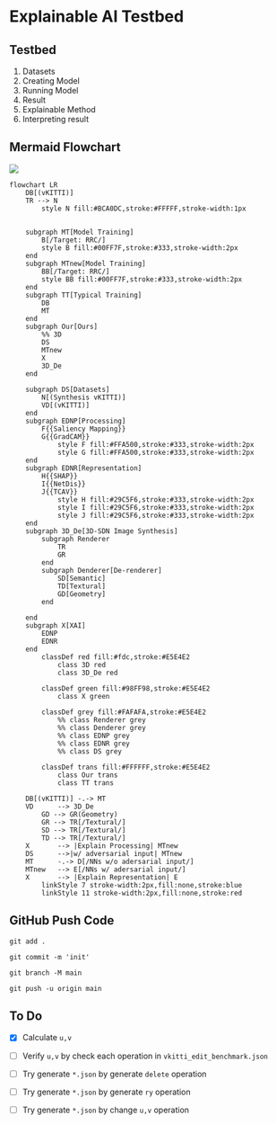 # Explainable AI Testbed

## Testbed
1. Datasets
2. Creating Model
3. Running Model
4. Result
5. Explainable Method
6. Interpreting result


## Mermaid Flowchart

[![](https://mermaid.ink/img/pako:eNqtVmFv2jAQ_StWpkqdVAYt69byYRJgQukGqxKrQgpo8pKDRgtOZDujKO1_n0MS4tDAWm1GSLbv3t07-3yXxHBDD4yOsQjCtftAuUTfrBlDauCec_r764iQ0ft5tkMs1Gh8QZNslQ4hNwGgCVr4QdB51-t3W7h_JiQPf0HnnZmOfNVY-5586JxHjzOm4JkFEf9ccho9oDFxxopGgAinPvPZcl666DlNQvkSZAdZVr8533fey523Wqb52dw5b7fbVdcXqesUBsx74Z7B-giDv1L4DxwIccgm8l1aSwH3yvmYHLLxPeaO-gsNeHKC2lizY-t2VNTlclpO2_gHBs3JnhtsO5hKKkDqnibOqb1h8gGEL1A1b9Jxj_ez6SX_AZ7cOXc8dEGIavxmktg08IG5GzSmUaSkz8-leJgkQ069fnes75YXZOb3Y5rdy1brFfdThQ_fCq8NzXIsiDgIYJJKP2RaeDcqvJvunU5-lCQTkNgX-uZtkpB-974-yJuc5cV1_9L89OYgR_8Gv30r_OUZbdPOaeOGjSdotKJLQLuM0t9coW8pE8CBV-kQq7oeauudz2o-53YcDA2ez-dVIzZ2bFhRJn13T0KwQ-BRxpwGe5IhdoYQrkDyzXyPwqETmDrT7khTTh9EZWXtIdPhBlQIDAvEwcsvYeG5uxsYXA4-Di6q1LYQdd4ppF6ibiIT1vhZcgCWe7q-Ms3rq1c4m2awQwY3xRPrpr-j9lRJy0wW97_FH9DBr9BJT_kvcuuoDzuX1oQmOWViVz60hnjsrFQNz4B1QkIK2cs2jRofVH8uGsQ9znBpz9ZKepab292hdVqk6HtNmLV5Yqm2l6e23vNsfFRMDounqCT0NHiMAtXnUFnvn_SWpA610H1aNxH1fgMXlPuqP_osimVFeUxy5TR87DQnE4HWzVChqqCCyBaaExkU6ge1a2lXa_kTGpQnEPjsl70tip_Rfu0726YCCxkUefAziKEOe37-CrB6osaZsQK-or6nvuKS1NLMUDVzBTOjo6YeLGgcyJkxY89KNY48KmHg-TLkRmdBAwFnBo1lqCqta3Qkj6FQwj5VVWmVaz3_Af9I9uo)](https://mermaid-js.github.io/mermaid-live-editor/edit#pako:eNqtVmFv2jAQ_StWpkqdVAYt69byYRJgQukGqxKrQgpo8pKDRgtOZDujKO1_n0MS4tDAWm1GSLbv3t07-3yXxHBDD4yOsQjCtftAuUTfrBlDauCec_r764iQ0ft5tkMs1Gh8QZNslQ4hNwGgCVr4QdB51-t3W7h_JiQPf0HnnZmOfNVY-5586JxHjzOm4JkFEf9ccho9oDFxxopGgAinPvPZcl666DlNQvkSZAdZVr8533fey523Wqb52dw5b7fbVdcXqesUBsx74Z7B-giDv1L4DxwIccgm8l1aSwH3yvmYHLLxPeaO-gsNeHKC2lizY-t2VNTlclpO2_gHBs3JnhtsO5hKKkDqnibOqb1h8gGEL1A1b9Jxj_ez6SX_AZ7cOXc8dEGIavxmktg08IG5GzSmUaSkz8-leJgkQ069fnes75YXZOb3Y5rdy1brFfdThQ_fCq8NzXIsiDgIYJJKP2RaeDcqvJvunU5-lCQTkNgX-uZtkpB-974-yJuc5cV1_9L89OYgR_8Gv30r_OUZbdPOaeOGjSdotKJLQLuM0t9coW8pE8CBV-kQq7oeauudz2o-53YcDA2ez-dVIzZ2bFhRJn13T0KwQ-BRxpwGe5IhdoYQrkDyzXyPwqETmDrT7khTTh9EZWXtIdPhBlQIDAvEwcsvYeG5uxsYXA4-Di6q1LYQdd4ppF6ibiIT1vhZcgCWe7q-Ms3rq1c4m2awQwY3xRPrpr-j9lRJy0wW97_FH9DBr9BJT_kvcuuoDzuX1oQmOWViVz60hnjsrFQNz4B1QkIK2cs2jRofVH8uGsQ9znBpz9ZKepab292hdVqk6HtNmLV5Yqm2l6e23vNsfFRMDounqCT0NHiMAtXnUFnvn_SWpA610H1aNxH1fgMXlPuqP_osimVFeUxy5TR87DQnE4HWzVChqqCCyBaaExkU6ge1a2lXa_kTGpQnEPjsl70tip_Rfu0726YCCxkUefAziKEOe37-CrB6osaZsQK-or6nvuKS1NLMUDVzBTOjo6YeLGgcyJkxY89KNY48KmHg-TLkRmdBAwFnBo1lqCqta3Qkj6FQwj5VVWmVaz3_Af9I9uo)
```
flowchart LR
    DB[(vKITTI)]
    TR --> N
        style N fill:#BCA0DC,stroke:#FFFFF,stroke-width:1px

 
    subgraph MT[Model Training]
        B[/Target: RRC/]
        style B fill:#00FF7F,stroke:#333,stroke-width:2px
    end
    subgraph MTnew[Model Training]
        BB[/Target: RRC/]
        style BB fill:#00FF7F,stroke:#333,stroke-width:2px
    end
    subgraph TT[Typical Training]
        DB
        MT
    end
    subgraph Our[Ours]
        %% 3D
        DS
        MTnew
        X
        3D_De
    end

    subgraph DS[Datasets]
        N[(Synthesis vKITTI)]
        VD[(vKITTI)]
    end
    subgraph EDNP[Processing]
        F{{Saliency Mapping}}
        G{{GradCAM}}
            style F fill:#FFA500,stroke:#333,stroke-width:2px
            style G fill:#FFA500,stroke:#333,stroke-width:2px
    end
    subgraph EDNR[Representation]
        H{{SHAP}}
        I{{NetDis}}
        J{{TCAV}}
            style H fill:#29C5F6,stroke:#333,stroke-width:2px
            style I fill:#29C5F6,stroke:#333,stroke-width:2px
            style J fill:#29C5F6,stroke:#333,stroke-width:2px
    end
    subgraph 3D_De[3D-SDN Image Synthesis]
        subgraph Renderer
            TR
            GR
        end
        subgraph Denderer[De-renderer]
            SD[Semantic]
            TD[Textural]
            GD[Geometry]
        end

    end
    subgraph X[XAI]
        EDNP
        EDNR
    end
        classDef red fill:#fdc,stroke:#E5E4E2
            class 3D red
            class 3D_De red

        classDef green fill:#98FF98,stroke:#E5E4E2
            class X green

        classDef grey fill:#FAFAFA,stroke:#E5E4E2
            %% class Renderer grey
            %% class Denderer grey
            %% class EDNP grey
            %% class EDNR grey
            %% class DS grey

        classDef trans fill:#FFFFFF,stroke:#E5E4E2
            class Our trans
            class TT trans

    DB[(vKITTI)] -.-> MT
    VD      --> 3D_De
        GD --> GR(Geometry)
        GR --> TR[/Textural/]
        SD --> TR[/Textural/]
        TD --> TR[/Textural/]
    X       --> |Explain Processing| MTnew
    DS      -->|w/ adversarial input| MTnew
    MT      -.-> D[/NNs w/o adersarial input/]
    MTnew   --> E[/NNs w/ adersarial input/]
    X       --> |Explain Representation| E
        linkStyle 7 stroke-width:2px,fill:none,stroke:blue
        linkStyle 11 stroke-width:2px,fill:none,stroke:red
```
## GitHub Push Code
```
git add .

git commit -m 'init'

git branch -M main

git push -u origin main
```
## To Do

- [x] Calculate `u,v` 
- [ ] Verify `u,v`  by check each operation in `vkitti_edit_benchmark.json`
- [ ] Try generate `*.json` by generate `delete` operation
- [ ] Try generate `*.json` by generate `ry` operation
- [ ] Try generate `*.json` by change `u,v` operation


